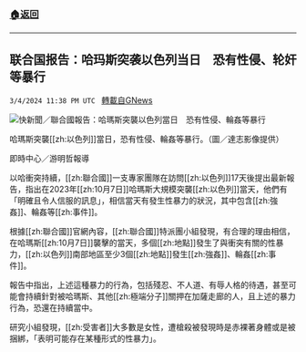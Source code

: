 ###  [:house:返回](README.md)
---


## 联合国报告：哈玛斯突袭以色列当日　恐有性侵、轮奸等暴行
`3/4/2024 11:38 PM UTC ` [轉載自GNews](https://gnews.org/articles/2365044)

![快新聞／聯合國報告：哈瑪斯突襲以色列當日　恐有性侵、輪姦等暴行](https://cdn.ftvnews.com.tw/manasystem/FileData/News/82abd05a-2d86-4416-b4ad-e67f7dcbad2f.jpg "快新聞／聯合國報告：哈瑪斯突襲以色列當日　恐有性侵、輪姦等暴行")

哈瑪斯突襲[[zh:以色列]]當日，恐有性侵、輪姦等暴行。（圖／達志影像提供）

即時中心／游明哲報導

以哈衝突持續，[[zh:聯合國]]一支專家團隊在訪問[[zh:以色列]]17天後提出最新報告，指出在2023年[[zh:10月7日]]哈瑪斯大規模突襲[[zh:以色列]]當天，他們有「明確且令人信服的訊息」，相信當天有發生性暴力的狀況，其中包含[[zh:強姦]]、輪姦等[[zh:事件]]。

根據[[zh:聯合國]]官網內容，[[zh:聯合國]]特派團小組發現，有合理的理由相信，在哈瑪斯[[zh:10月7日]]襲擊的當天，多個[[zh:地點]]發生了與衝突有關的性暴力，[[zh:以色列]]南部地區至少3個[[zh:地點]]發生[[zh:強姦]]、輪姦[[zh:事件]]。

報告中指出，上述這種暴力的行為，包括殘忍、不人道、有辱人格的待遇，甚至可能會持續針對被哈瑪斯、其他[[zh:極端分子]]關押在加薩走廊的人，且上述的暴力行為，恐還在持續當中。

研究小組發現，[[zh:受害者]]大多數是女性，遭槍殺被發現時是赤裸著身體或是被捆綁，「表明可能存在某種形式的性暴力」。
